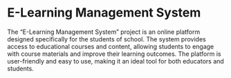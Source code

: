 # E-Learning Management System

The “E-Learning Management System” project is an online platform designed specifically for the students of school. The system provides access to educational courses and content, allowing students to engage with course materials and improve their learning outcomes. The platform is user-friendly and easy to use, making it an ideal tool for both educators and students.
